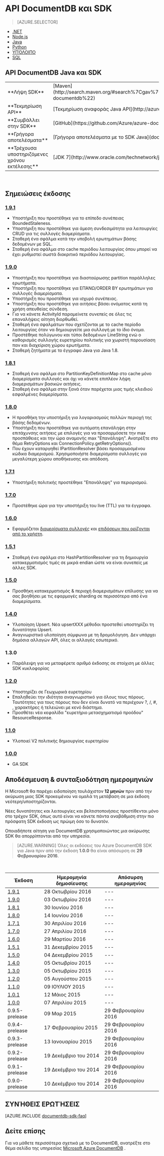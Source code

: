 
<properties
    pageTitle="API DocumentDB Java & SDK | Microsoft Azure"
    description="Μάθετε όλες οι πληροφορίες για το Java API και SDK συμπεριλαμβανομένων κυκλοφορίας ημερομηνίες, συνταξιοδότηση ημερομηνιών και τις αλλαγές που έγιναν μεταξύ κάθε έκδοση του DocumentDB Java SDK."
    services="documentdb"
    documentationCenter="java"
    authors="rnagpal"
    manager="jhubbard"
    editor="cgronlun"/>

<tags
    ms.service="documentdb"
    ms.workload="data-services"
    ms.tgt_pltfrm="na"
    ms.devlang="java"
    ms.topic="article"
    ms.date="10/28/2016"
    ms.author="rnagpal"/>

# <a name="documentdb-apis-and-sdks"></a>API DocumentDB και SDK

> [AZURE.SELECTOR]
- [.NET](documentdb-sdk-dotnet.md)
- [Node.js](documentdb-sdk-node.md)
- [Java](documentdb-sdk-java.md)
- [Python](documentdb-sdk-python.md)
- [ΥΠΌΛΟΙΠΟ](https://go.microsoft.com/fwlink/?LinkId=402413)
- [SQL](https://msdn.microsoft.com/library/azure/dn782250.aspx)

## <a name="documentdb-java-api-and-sdk"></a>API DocumentDB Java και SDK

<table>
<tr><td>**Λήψη SDK**</td><td>[Maven](http://search.maven.org/#search%7Cgav%7C1%7Cg%3A%22com.microsoft.azure%22%20AND%20a%3A%22azure-documentdb%22)</td></tr>
<tr><td>**Τεκμηρίωση API**</td><td>[Τεκμηρίωση αναφοράς Java API](http://azure.github.io/azure-documentdb-java/)</td></tr>
<tr><td>**Συμβάλλει στην SDK**</td><td>[GitHub](https://github.com/Azure/azure-documentdb-java/)</td></tr>
<tr><td>**Γρήγορα αποτελέσματα**</td><td>[Γρήγορα αποτελέσματα με το SDK Java](documentdb-java-application.md)</td></tr>
<tr><td>**Τρέχουσα υποστηριζόμενες χρόνου εκτέλεσης**</td><td>[JDK 7](http://www.oracle.com/technetwork/java/javase/downloads/jdk7-downloads-1880260.html)</td></tr>
</table></br>

## <a name="release-notes"></a>Σημειώσεις έκδοσης

### <a name="a-name191191httpmvnrepositorycomartifactcommicrosoftazureazure-documentdb191"></a><a name="1.9.1"/>[1.9.1](http://mvnrepository.com/artifact/com.microsoft.azure/azure-documentdb/1.9.1)

  - Υποστήριξη που προστέθηκε για το επίπεδο συνέπειας BoundedStaleness.
  - Υποστήριξη που προστέθηκε για άμεση συνδεσιμότητα για λειτουργίες CRUD για τις συλλογές διαμερίσματα.
  - Σταθερή ένα σφάλμα κατά την υποβολή ερωτημάτων βάσης δεδομένων με SQL.
  - Σταθερή ένα σφάλμα στο cache περιόδου λειτουργίας όπου μπορεί να έχει ρυθμιστεί σωστά διακριτικό περιόδου λειτουργίας.

### <a name="a-name190190httpmvnrepositorycomartifactcommicrosoftazureazure-documentdb190"></a><a name="1.9.0"/>[1.9.0](http://mvnrepository.com/artifact/com.microsoft.azure/azure-documentdb/1.9.0)

  - Υποστήριξη που προστέθηκε για διασταύρωσης partition παράλληλες ερωτήματα.
  - Υποστήριξη που προστέθηκε για ΕΠΆΝΩ/ORDER BY ερωτημάτων για συλλογές διαμερίσματα.
  - Υποστήριξη που προστέθηκε για ισχυρό συνέπειας.
  - Υποστήριξη που προστέθηκε για αιτήσεις βάσει ονόματος κατά τη χρήση απευθείας σύνδεση.
  - Για να κάνετε ActivityId παραμείνετε συνεπείς σε όλες τις επαναλήψεις αίτηση διορθωθεί.
  - Σταθερή ένα σφαλμάτων που σχετίζονται με το cache περίοδο λειτουργίας όταν να δημιουργείτε μια συλλογή με το ίδιο όνομα.
  - Προστέθηκε πολύγωνου και τύποι δεδομένων LineString ενώ ο καθορισμός συλλογής ευρετηρίου πολιτικής για χωριστή παρουσίαση παν και διαχείριση χώρου ερωτήματα.
  - Σταθερή ζητήματα με το έγγραφο Java για Java 1.8.

### <a name="a-name181181httpmvnrepositorycomartifactcommicrosoftazureazure-documentdb181"></a><a name="1.8.1"/>[1.8.1](http://mvnrepository.com/artifact/com.microsoft.azure/azure-documentdb/1.8.1)
  - Σταθερή ένα σφάλμα στο PartitionKeyDefinitionMap στο cache μόνο διαμερίσματα συλλογές και όχι να κάνετε επιπλέον λήψη διαμερισμάτων βασικών αιτήσεις.
  - Σταθερή ένα σφάλμα στην ξανά όταν παρέχεται μιας τιμής κλειδιού εσφαλμένες διαμερίσματα.

### <a name="a-name180180httpmvnrepositorycomartifactcommicrosoftazureazure-documentdb180"></a><a name="1.8.0"/>[1.8.0](http://mvnrepository.com/artifact/com.microsoft.azure/azure-documentdb/1.8.0)
  - Η προσθήκη την υποστήριξη για λογαριασμούς πολλών περιοχή της βάσης δεδομένων.
  - Υποστήριξη που προστέθηκε για αυτόματη επανάληψη στην επιτάχυνσης αιτήσεις με επιλογές για να προσαρμόσετε την max προσπάθειες και την ώρα αναμονής max "Επανάληψη".  Ανατρέξτε στο θέμα RetryOptions και ConnectionPolicy.getRetryOptions().
  - Που έχουν καταργηθεί IPartitionResolver βάσει προσαρμοσμένου κώδικα διαμερισμού. Χρησιμοποιήστε διαμερίσματα συλλογές για μεγαλύτερη χώρου αποθήκευσης και απόδοση.

### <a name="a-name171171httpmvnrepositorycomartifactcommicrosoftazureazure-documentdb171"></a><a name="1.7.1"/>[1.7.1](http://mvnrepository.com/artifact/com.microsoft.azure/azure-documentdb/1.7.1)
- Υποστήριξη πολιτικής προστέθηκε "Επανάληψη" για περιορισμού.  

### <a name="a-name170170httpmvnrepositorycomartifactcommicrosoftazureazure-documentdb170"></a><a name="1.7.0"/>[1.7.0](http://mvnrepository.com/artifact/com.microsoft.azure/azure-documentdb/1.7.0)
- Προστέθηκε ώρα για την υποστήριξη του live (TTL) για τα έγγραφα.

### <a name="a-name160160httpmvnrepositorycomartifactcommicrosoftazureazure-documentdb160"></a><a name="1.6.0"/>[1.6.0](http://mvnrepository.com/artifact/com.microsoft.azure/azure-documentdb/1.6.0)
- Εφαρμόζεται [διαμερίσματα συλλογές](documentdb-partition-data.md) και [επιδόσεων που ορίζονται από το χρήστη](documentdb-performance-levels.md).

### <a name="a-name151151httpmvnrepositorycomartifactcommicrosoftazureazure-documentdb151"></a><a name="1.5.1"/>[1.5.1](http://mvnrepository.com/artifact/com.microsoft.azure/azure-documentdb/1.5.1)
- Σταθερή ένα σφάλμα στο HashPartitionResolver για τη δημιουργία κατακερματισμός τιμές σε μικρά endian ώστε να είναι συνεπείς με άλλες SDK.

### <a name="a-name150150httpmvnrepositorycomartifactcommicrosoftazureazure-documentdb150"></a><a name="1.5.0"/>[1.5.0](http://mvnrepository.com/artifact/com.microsoft.azure/azure-documentdb/1.5.0)
- Προσθήκη κατακερματισμός & περιοχή διαμερισμάτων επίλυσης για να σας βοηθήσει με τις εφαρμογές sharding σε περισσότερα από ένα διαμερίσματα.

### <a name="a-name140140httpmvnrepositorycomartifactcommicrosoftazureazure-documentdb140"></a><a name="1.4.0"/>[1.4.0](http://mvnrepository.com/artifact/com.microsoft.azure/azure-documentdb/1.4.0)
- Υλοποίηση Upsert. Νέα upsertXXX μέθοδοι προστεθεί υποστηρίζει τη δυνατότητα Upsert.
- Αναγνωριστικό υλοποίηση σύμφωνα με τη δρομολόγηση. Δεν υπάρχει δημόσια αλλαγών API, όλες οι αλλαγές εσωτερικό.

### <a name="a-name130130"></a><a name="1.3.0"/>1.3.0
- Παράλειψη για να μεταφέρετε αριθμό έκδοσης σε στοίχιση με άλλες SDK κυκλοφορίας

### <a name="a-name120120httpmvnrepositorycomartifactcommicrosoftazureazure-documentdb120"></a><a name="1.2.0"/>[1.2.0](http://mvnrepository.com/artifact/com.microsoft.azure/azure-documentdb/1.2.0)
- Υποστηρίζει σε Γεωχωρικά ευρετηρίου
- Επαληθεύει την ιδιότητα αναγνωριστικό για όλους τους πόρους. Ταυτότητες για τους πόρους που δεν είναι δυνατό να περιέχουν ?, /, #, \, χαρακτήρες ή τελειώνει με κενό διάστημα.
- Προσθέτει νέα κεφαλίδα "ευρετήριο μετασχηματισμό προόδου" ResourceResponse.

### <a name="a-name110110httpmvnrepositorycomartifactcommicrosoftazureazure-documentdb110"></a><a name="1.1.0"/>[1.1.0](http://mvnrepository.com/artifact/com.microsoft.azure/azure-documentdb/1.1.0)
- Υλοποιεί V2 πολιτικής δημιουργίας ευρετηρίου

### <a name="a-name100100httpmvnrepositorycomartifactcommicrosoftazureazure-documentdb100"></a><a name="1.0.0"/>[1.0.0](http://mvnrepository.com/artifact/com.microsoft.azure/azure-documentdb/1.0.0)
- GA SDK

## <a name="release--retirement-dates"></a>Αποδέσμευση & συνταξιοδότηση ημερομηνιών
Η Microsoft θα παρέχει ειδοποίηση τουλάχιστον **12 μηνών** πριν από την ακύρωση μιας SDK προκειμένου να ομαλά τη μετάβαση σε μια έκδοση νεότερη/υποστηρίζονται.

Νέες δυνατότητες και λειτουργίες και βελτιστοποιήσεις προστίθενται μόνο στο τρέχον SDK, όπως αυτό είναι να κάνετε πάντα αναβάθμιση στην πιο πρόσφατη SDK έκδοση ως πρώιμη όσο το δυνατόν.

Οποιαδήποτε αίτηση για DocumentDB χρησιμοποιώντας μια ακύρωσης SDK θα απορρίπτονται από την υπηρεσία.

> [AZURE.WARNING]
Όλες οι εκδόσεις του Azure DocumentDB SDK για Java πριν από την έκδοση **1.0.0** θα είναι απόσυρση σε **29 Φεβρουαρίου 2016**.

<br/>

| Έκδοση | Ημερομηνία δημοσίευσης | Απόσυρση ημερομηνίας
| ---     | ---          | ---
| [1.9.1](#1.9.1) | 28 Οκτωβρίου 2016 |---
| [1.9.0](#1.9.0) | 03 Οκτωβρίου 2016 |---
| [1.8.1](#1.8.1) | 30 Ιουνίου 2016 |---
| [1.8.0](#1.8.0) | 14 Ιουνίου 2016 |---
| [1.7.1](#1.7.1) | 30 Απριλίου 2016 |---
| [1.7.0](#1.7.0) | 27 Απριλίου 2016 |---
| [1.6.0](#1.6.0) | 29 Μαρτίου 2016 |---
| [1.5.1](#1.5.1) | 31 Δεκεμβρίου 2015 |---
| [1.5.0](#1.5.0) | 04 Δεκεμβρίου 2015 |---
| [1.4.0](#1.4.0) | 05 Οκτωβρίου 2015 |---
| [1.3.0](#1.3.0) | 05 Οκτωβρίου 2015 |---
| [1.2.0](#1.2.0) | 05 Αυγούστου 2015 |---
| [1.1.0](#1.1.0) | 09 ΙΟΥΛΙΟΥ 2015 |---
| [1.0.1](#1.0.1) | 12 Μάιος 2015 |---
| [1.0.0](#1.0.0) | 07 Απριλίου 2015 |---
| 0.9.5-prelease | 09 Μαρ 2015 | 29 Φεβρουαρίου 2016
| 0.9.4-prelease | 17 Φεβρουαρίου 2015 | 29 Φεβρουαρίου 2016
| 0.9.3-prelease | 13 Ιανουαρίου 2015 | 29 Φεβρουαρίου 2016
| 0.9.2-prelease | 19 Δεκέμβριο του 2014 | 29 Φεβρουαρίου 2016
| 0.9.1-prelease | 19 Δεκέμβριο του 2014 | 29 Φεβρουαρίου 2016
| 0.9.0-prelease | 10 Δεκέμβριο του 2014 | 29 Φεβρουαρίου 2016

## <a name="faq"></a>ΣΥΝΉΘΕΙΣ ΕΡΩΤΉΣΕΙΣ
[AZURE.INCLUDE [documentdb-sdk-faq](../../includes/documentdb-sdk-faq.md)]

## <a name="see-also"></a>Δείτε επίσης

Για να μάθετε περισσότερα σχετικά με το DocumentDB, ανατρέξτε στο θέμα σελίδα της υπηρεσίας [Microsoft Azure DocumentDB](https://azure.microsoft.com/services/documentdb/) .
